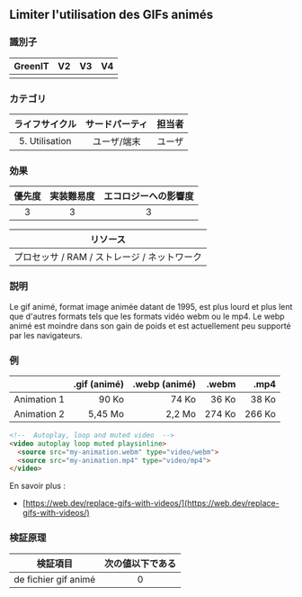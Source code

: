 ## Limiter l'utilisation des GIFs animés

### 識別子

| GreenIT |  V2  |  V3  |  V4  |
|:-------:|:----:|:----:|:----:|
|      |   |   |      |

### カテゴリ

| ライフサイクル |  サードパーティ  |  担当者  |
|:---------:|:----:|:----:|
| 5. Utilisation | ユーザ/端末 | ユーザ |

### 効果

| 優先度 |      実装難易度       |  エコロジーへの影響度    |
|:-------------------:|:-------------------------:|:---------------------:|
| 3 | 3 | 3 |

|リソース                                      |
|:----------------------------------------------------------:|
|プロセッサ  / RAM / ストレージ / ネットワーク    |

### 説明

Le gif animé, format image animée datant de 1995, est plus lourd et plus lent que d'autres formats tels que les formats vidéo webm ou le mp4.
Le webp animé est moindre dans son gain de poids et est actuellement peu supporté par les navigateurs.


### 例

|   | .gif (animé)          | .webp (animé) |.webm | .mp4 | 
| :--------------- |---------------:| -----:| -----:| -----:|
| Animation 1 | 90 Ko  | 74 Ko |   36 Ko       |  38 Ko |
| Animation 2 | 5,45 Mo  |2,2 Mo | 274 Ko          |   266 Ko | 

```html
<!--  Autoplay, loop and muted video  -->
<video autoplay loop muted playsinline>
  <source src="my-animation.webm" type="video/webm">
  <source src="my-animation.mp4" type="video/mp4">
</video>
```

En savoir plus :
- [https://web.dev/replace-gifs-with-videos/](https://web.dev/replace-gifs-with-videos/)


### 検証原理

| 検証項目 |     次の値以下である   |  
|-------------------|:-------------------------:|
| de fichier gif animé    |  0 |
